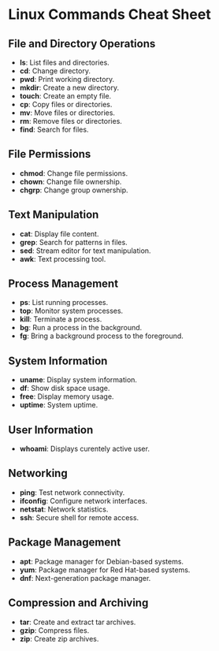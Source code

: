# Linux Commands Cheat Sheet

## File and Directory Operations

- **ls**: List files and directories.
- **cd**: Change directory.
- **pwd**: Print working directory.
- **mkdir**: Create a new directory.
- **touch**: Create an empty file.
- **cp**: Copy files or directories.
- **mv**: Move files or directories.
- **rm**: Remove files or directories.
- **find**: Search for files.

## File Permissions

- **chmod**: Change file permissions.
- **chown**: Change file ownership.
- **chgrp**: Change group ownership.

## Text Manipulation

- **cat**: Display file content.
- **grep**: Search for patterns in files.
- **sed**: Stream editor for text manipulation.
- **awk**: Text processing tool.

## Process Management

- **ps**: List running processes.
- **top**: Monitor system processes.
- **kill**: Terminate a process.
- **bg**: Run a process in the background.
- **fg**: Bring a background process to the foreground.

## System Information

- **uname**: Display system information.
- **df**: Show disk space usage.
- **free**: Display memory usage.
- **uptime**: System uptime.

## User Information  

- **whoami**: Displays curentely active user.  

## Networking

- **ping**: Test network connectivity.
- **ifconfig**: Configure network interfaces.
- **netstat**: Network statistics.
- **ssh**: Secure shell for remote access.

## Package Management

- **apt**: Package manager for Debian-based systems.
- **yum**: Package manager for Red Hat-based systems.
- **dnf**: Next-generation package manager.

## Compression and Archiving

- **tar**: Create and extract tar archives.
- **gzip**: Compress files.
- **zip**: Create zip archives.
